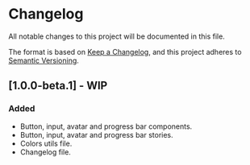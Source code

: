 # Changelog

All notable changes to this project will be documented in this file.

The format is based on [Keep a Changelog](https://keepachangelog.com/en/1.0.0/),
and this project adheres to [Semantic Versioning](https://semver.org/spec/v2.0.0.html).

## [1.0.0-beta.1] - WIP

### Added
- Button, input, avatar and progress bar components.
- Button, input, avatar and progress bar stories.
- Colors utils file.
- Changelog file.